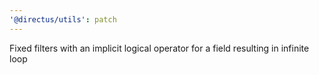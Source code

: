 ```yaml
---
'@directus/utils': patch
---
```


Fixed filters with an implicit logical operator for a field resulting in infinite loop
